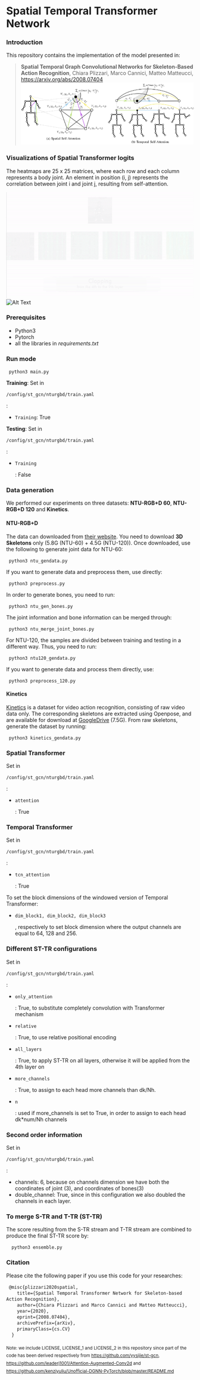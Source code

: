 # Spatial Temporal Transformer Network

### Introduction
This repository contains the implementation of the model presented in:

> **Spatial Temporal Graph Convolutional Networks for Skeleton-Based Action Recognition**, Chiara Plizzari, Marco Cannici, Matteo Matteucci, https://arxiv.org/abs/2008.07404 
![Alt Text](IMG.png)

### Visualizations of Spatial Transformer logits

The heatmaps are 25 x 25 matrices, where each row and each column represents a body joint. An element in position (i, j) represents the correlation between joint i and joint j, resulting from self-attention.

![Alt Text](ezgif.com-video-to-gif-2.gif)![Alt Text](ezgif.com-video-to-gif.gif)

### Prerequisites
- Python3
- Pytorch
- all the libraries in *requirements.txt*

### Run mode
<pre><code> python3 main.py </pre></code>

**Training**:
Set in <pre><code>/config/st_gcn/nturgbd/train.yaml</pre></code>:
- <code>Training</code>: True

**Testing**:
Set in <pre><code>/config/st_gcn/nturgbd/train.yaml</pre></code>:
- <pre><code>Training</pre></code>: False

### Data generation
We performed our experiments on three datasets: **NTU-RGB+D 60**, **NTU-RGB+D 120** and **Kinetics**. 
#### NTU-RGB+D
The data can downloaded from [their website](http://rose1.ntu.edu.sg/datasets/actionrecognition.asp). You need to download **3D Skeletons** only (5.8G (NTU-60) + 4.5G (NTU-120)). Once downloaded, use the following to generate joint data for NTU-60:
<pre><code> python3 ntu_gendata.py </pre></code>
If you want to generate data and preprocess them, use directly:
<pre><code> python3 preprocess.py </pre></code>
In order to generate bones, you need to run: 
<pre><code> python3 ntu_gen_bones.py </pre></code>
The joint information and bone information can be merged through:
<pre><code> python3 ntu_merge_joint_bones.py </pre></code>

For NTU-120, the samples are divided between training and testing in a different way. Thus, you need to run: 
<pre><code> python3 ntu120_gendata.py </pre></code>
If you want to generate data and process them directly, use: 
<pre><code> python3 preprocess_120.py </pre></code>


#### Kinetics

[Kinetics](https://deepmind.com/research/open-source/open-source-datasets/kinetics/) is a dataset for video action recognition, consisting of raw video data only. The corresponding skeletons are extracted using Openpose, and are available for download at [GoogleDrive](https://drive.google.com/open?id=1SPQ6FmFsjGg3f59uCWfdUWI-5HJM_YhZ) (7.5G). 
From raw skeletons, generate the dataset by running:
<pre><code> python3 kinetics_gendata.py </pre></code>


### Spatial Transformer
Set in <pre><code>/config/st_gcn/nturgbd/train.yaml</pre></code>:
- <pre><code>attention</pre></code>: True

### Temporal Transformer 
Set in <pre><code>/config/st_gcn/nturgbd/train.yaml </pre></code>:
- <pre><code>tcn_attention</pre></code>: True
To set the block dimensions of the windowed version of Temporal Transformer:
- <pre><code>dim_block1, dim_block2, dim_block3</pre></code>, respectively to set block dimension where the output channels are equal to 64, 128 and 256.


### Different ST-TR configurations
Set in <pre><code>/config/st_gcn/nturgbd/train.yaml</pre></code>:
- <pre><code>only_attention</pre></code>: True, to substitute completely convolution with Transformer mechanism
- <pre><code>relative</pre></code>: True, to use relative positional encoding
- <pre><code>all_layers</pre></code>: True, to apply ST-TR on all layers, otherwise it will be applied from the 4th layer on
- <pre><code>more_channels</pre></code>: True, to assign to each head more channels than dk/Nh.
- <pre><code>n</pre></code>: used if more_channels is set to True, in order to assign to each head dk*num/Nh channels

### Second order information
Set in <pre><code>/config/st_gcn/nturgbd/train.yaml</pre></code>:
- channels: 6, because on channels dimension we have both the coordinates of joint (3), and coordinates of bones(3)
- double_channel: True, since in this configuration we also doubled the channels in each layer.

### To merge S-TR and T-TR (ST-TR)
The score resulting from the S-TR stream and T-TR stream are combined to produce the final ST-TR score by: 
<pre><code>  python3 ensemble.py </pre></code> 



### Citation 
Please cite the following paper if you use this code for your researches:

<pre><code> @misc{plizzari2020spatial,
    title={Spatial Temporal Transformer Network for Skeleton-based Action Recognition},
    author={Chiara Plizzari and Marco Cannici and Matteo Matteucci},
    year={2020},
    eprint={2008.07404},
    archivePrefix={arXiv},
    primaryClass={cs.CV}
  }
</pre></code>
<sub> Note: we include LICENSE, LICENSE_1 and LICENSE_2 in this repository since part of the code has been derived respectively
from https://github.com/yysijie/st-gcn, https://github.com/leaderj1001/Attention-Augmented-Conv2d
and https://github.com/kenziyuliu/Unofficial-DGNN-PyTorch/blob/master/README.md </sub> 

